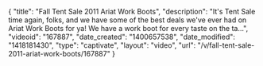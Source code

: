 {
    "title": "Fall Tent Sale 2011 Ariat Work Boots",
    "description": "It's Tent Sale time again, folks, and we have some of the best deals we've ever had on Ariat Work Boots for ya! We have a work boot for every taste on the ta...",
    "videoid": "167887",
    "date_created": "1400657538",
    "date_modified": "1418181430",
    "type": "captivate",
    "layout": "video",
    "url": "\/v\/fall-tent-sale-2011-ariat-work-boots\/167887"
}